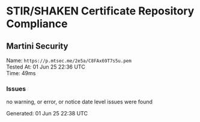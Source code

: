 # STIR/SHAKEN Certificate Repository Compliance

## Martini Security

Name: `https://p.mtsec.me/2e5a/C8FAx69T7s5u.pem`\
Tested At: 01 Jun 25 22:36 UTC\
Time: 49ms

### Issues

no warning, or error, or notice date level issues were found

Generated: 01 Jun 25 22:38 UTC